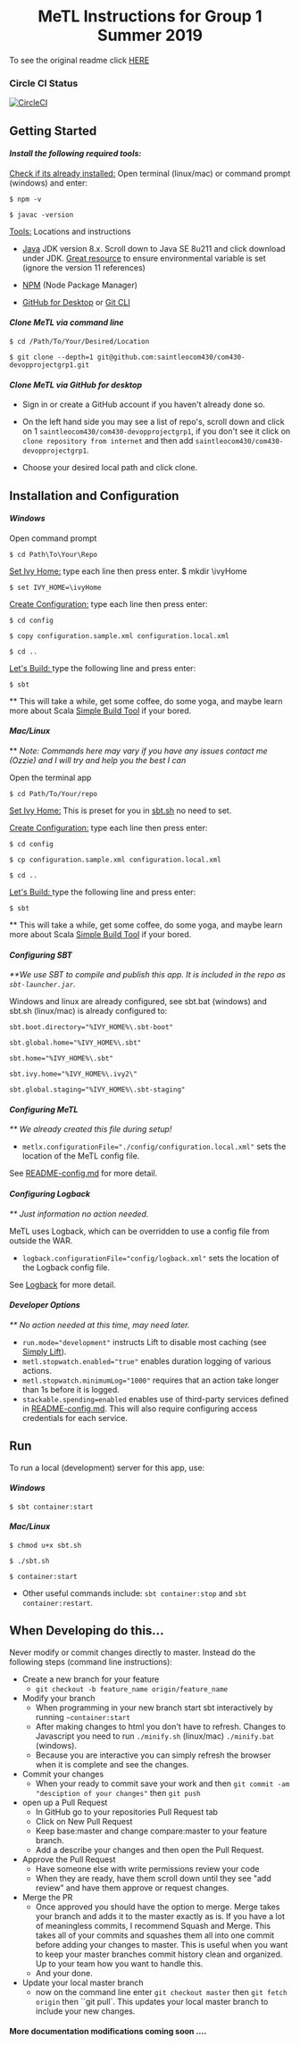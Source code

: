 # <div style='text-align: center' >MeTL Instructions for Group 1 Summer 2019</div>

To see the original readme click [HERE](./README-ORIGINAL.md)

### Circle CI Status

[![CircleCI](https://circleci.com/gh/saintleocom430/com430-devopprojectgrp1.svg?style=svg&circle-token=308fc48a52f975c5619922e850e96ccce3484fa2)](https://circleci.com/gh/saintleocom430/com430-devopprojectgrp1)

## Getting Started

#### <em>Install the following required tools:</em>

<u>Check if its already installed:</u> Open terminal (linux/mac) or command prompt (windows) and enter:

    $ npm -v

    $ javac -version

<u>Tools:</u> Locations and instructions

- [Java](www.oracle.com/technetwork/java/javase/downloads) JDK version 8.x. Scroll down to Java SE 8u211 and click download under JDK. [Great resource](https://www3.ntu.edu.sg/home/ehchua/programming/howto/JDK_Howto.html) to ensure environmental variable is set (ignore the version 11 references)

- [NPM](https://www.npmjs.com/get-npm) (Node Package Manager)

- [GitHub for Desktop](https://desktop.github.com/) or [Git CLI](https://help.github.com/en/articles/set-up-git)

#### <em>Clone MeTL via command line</em>

    $ cd /Path/To/Your/Desired/Location

    $ git clone --depth=1 git@github.com:saintleocom430/com430-devopprojectgrp1.git

#### <em>Clone MeTL via GitHub for desktop</em>

- Sign in or create a GitHub account if you haven't already done so.

- On the left hand side you may see a list of repo's, scroll down and click on 1 `saintleocom430/com430-devopprojectgrp1`, if you don't see it click on `clone repository from internet` and then add `saintleocom430/com430-devopprojectgrp1`.

- Choose your desired local path and click clone.

## Installation and Configuration

#### <em>Windows</em>

Open command prompt

    $ cd Path\To\Your\Repo

<u>Set Ivy Home:</u> type each line then press enter.
$ mkdir \ivyHome
    
    $ set IVY_HOME=\ivyHome

<u>Create Configuration:</u> type each line then press enter:

    $ cd config

    $ copy configuration.sample.xml configuration.local.xml

    $ cd ..

<u>Let's Build: </u> type the following line and press enter:

    $ sbt

\*\* This will take a while, get some coffee, do some yoga, and maybe learn more about Scala [Simple Build Tool](https://www.scala-sbt.org/) if your bored.

#### <em>Mac/Linux</em>

\*\* <em>Note: Commands here may vary if you have any issues contact me (Ozzie) and I will try and help you the best I can</em>

Open the terminal app

    $ cd Path/To/Your/repo

<u>Set Ivy Home:</u> This is preset for you in [sbt.sh](./sbt.sh) no need to set.

<u>Create Configuration:</u> type each line then press enter:

    $ cd config

    $ cp configuration.sample.xml configuration.local.xml

    $ cd ..

<u>Let's Build: </u> type the following line and press enter:

    $ sbt

\*\* This will take a while, get some coffee, do some yoga, and maybe learn more about Scala [Simple Build Tool](https://www.scala-sbt.org/) if your bored.

#### <em>Configuring SBT</em>

<em>\*\*We use SBT to compile and publish this app. It is included in the repo as `sbt-launcher.jar`.</em>

Windows and linux are already configured, see sbt.bat (windows) and sbt.sh (linux/mac) is already configured to:

    sbt.boot.directory="%IVY_HOME%\.sbt-boot"

    sbt.global.home="%IVY_HOME%\.sbt"

    sbt.home="%IVY_HOME%\.sbt"

    sbt.ivy.home="%IVY_HOME%\.ivy2\"

    sbt.global.staging="%IVY_HOME%\.sbt-staging"

#### <em>Configuring MeTL</em>

<em>\*\* We already created this file during setup!</em>

- `metlx.configurationFile="./config/configuration.local.xml"` sets the location of the MeTL config file.

See [README-config.md](README-config.md) for more detail.

#### <em>Configuring Logback</em>

<em>\*\* Just information no action needed.</em>

MeTL uses Logback, which can be overridden to use a config file from outside the WAR.

- `logback.configurationFile="config/logback.xml"` sets the location of the Logback config file.

See [Logback](https://logback.qos.ch/manual/index.html) for more detail.

#### <em>Developer Options</em>

<em>\*\* No action needed at this time, may need later.</em>

- `run.mode="development"` instructs Lift to disable most caching (see [Simply Lift](https://simply.liftweb.net/index-3.1.html#toc-Subsection-3.1.2)).
- `metl.stopwatch.enabled="true"` enables duration logging of various actions.
- `metl.stopwatch.minimumLog="1000"` requires that an action take longer than 1s before it is logged.
- `stackable.spending=enabled` enables use of third-party services defined in [README-config.md](README-config.md). This will also require configuring access credentials for each service.

## Run

To run a local (development) server for this app, use:

#### <em>Windows</em>

    $ sbt container:start

#### <em>Mac/Linux</em>

    $ chmod u+x sbt.sh

    $ ./sbt.sh

    $ container:start

- Other useful commands include: `sbt container:stop` and `sbt container:restart`.

## When Developing do this...

Never modify or commit changes directly to master. Instead do the following steps (command line instructions):

- Create a new branch for your feature
  - `git checkout -b feature_name origin/feature_name`
- Modify your branch
  - When programming in your new branch start sbt interactively by running `~container:start`
  - After making changes to html you don't have to refresh. Changes to Javascript you need to run `./minify.sh` (linux/mac) `./minify.bat` (windows).
  - Because you are interactive you can simply refresh the browser when it is complete and see the changes.
- Commit your changes
  - When your ready to commit save your work and then `git commit -am "desciption of your changes"` then `git push`
- open up a Pull Request
  - In GitHub go to your repositories Pull Request tab
  - Click on New Pull Request
  - Keep base:master and change compare:master to your feature branch.
  - Add a describe your changes and then open the Pull Request.
- Approve the Pull Request
  - Have someone else with write permissions review your code
  - When they are ready, have them scroll down until they see "add review" and have them approve or request changes.
- Merge the PR
  - Once approved you should have the option to merge. Merge takes your branch and adds it to the master exactly as is. If you have a lot of meaningless commits, I recommend Squash and Merge. This takes all of your commits and squashes them all into one commit before adding your changes to master. This is useful when you want to keep your master branches commit history clean and organized. Up to your team how you want to handle this.
  - And your done.
- Update your local master branch
  - now on the command line enter `git checkout master` then `git fetch origin` then ``git pull`. This updates your local master branch to include your new changes.

#### More documentation modifications coming soon ....
